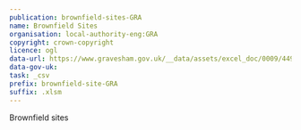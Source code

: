 ```yaml
---
publication: brownfield-sites-GRA
name: Brownfield Sites
organisation: local-authority-eng:GRA
copyright: crown-copyright
licence: ogl
data-url: https://www.gravesham.gov.uk/__data/assets/excel_doc/0009/449568/Gravesham_BrownfieldLandRegister.xlsm
data-gov-uk: 
task: _csv
prefix: brownfield-site-GRA
suffix: .xlsm
---
```


Brownfield sites

